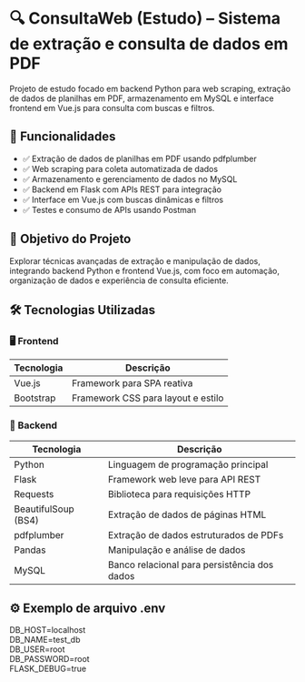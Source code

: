 # 🔍 ConsultaWeb (Estudo) – Sistema de extração e consulta de dados em PDF

Projeto de estudo focado em backend Python para web scraping, extração de dados de planilhas em PDF, armazenamento em MySQL e interface frontend em Vue.js para consulta com buscas e filtros.

## 🚀 Funcionalidades

- ✅ Extração de dados de planilhas em PDF usando pdfplumber  
- ✅ Web scraping para coleta automatizada de dados  
- ✅ Armazenamento e gerenciamento de dados no MySQL  
- ✅ Backend em Flask com APIs REST para integração  
- ✅ Interface em Vue.js com buscas dinâmicas e filtros  
- ✅ Testes e consumo de APIs usando Postman  

## 🎯 Objetivo do Projeto

Explorar técnicas avançadas de extração e manipulação de dados, integrando backend Python e frontend Vue.js, com foco em automação, organização de dados e experiência de consulta eficiente.

## 🛠️ Tecnologias Utilizadas

### 🖥️ Frontend

| Tecnologia | Descrição                         |
|------------|----------------------------------|
| Vue.js     | Framework para SPA reativa       |
| Bootstrap  | Framework CSS para layout e estilo|

### 🧪 Backend

| Tecnologia  | Descrição                                  |
|-------------|--------------------------------------------|
| Python      | Linguagem de programação principal         |
| Flask       | Framework web leve para API REST            |
| Requests    | Biblioteca para requisições HTTP            |
| BeautifulSoup (BS4) | Extração de dados de páginas HTML         |
| pdfplumber  | Extração de dados estruturados de PDFs      |
| Pandas      | Manipulação e análise de dados               |
| MySQL       | Banco relacional para persistência dos dados |

## ⚙️ Exemplo de arquivo .env

  DB_HOST=localhost<br>
  DB_NAME=test_db<br>
  DB_USER=root<br>
  DB_PASSWORD=root<br>
  FLASK_DEBUG=true<br>
